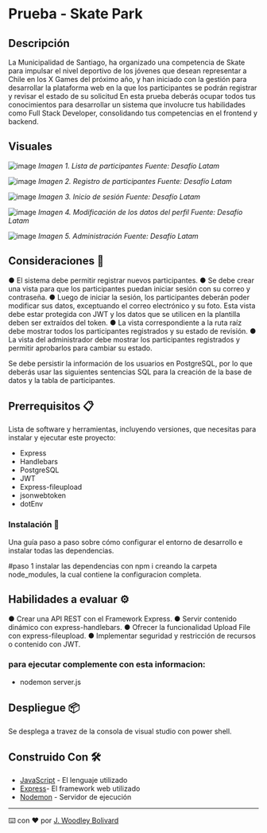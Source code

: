 # Prueba - Skate Park

## Descripción

La Municipalidad de Santiago, ha organizado una competencia de Skate para impulsar el nivel deportivo de los jóvenes que desean representar a Chile en los X Games del próximo año, y han iniciado con la gestión para desarrollar la plataforma web en la que los participantes se podrán registrar y revisar el estado de su solicitud
En esta prueba deberás ocupar todos tus conocimientos para desarrollar un sistema que involucre tus habilidades como Full Stack Developer, consolidando tus competencias en el frontend y backend.

## Visuales 
![image](https://github.com/jwoodleybolivard/Prueba-Skate_Park/assets/125617339/aa1eb164-eb81-48fa-8e82-f10c682d5322)
*Imagen 1. Lista de participantes Fuente: Desafío Latam*

![image](https://github.com/jwoodleybolivard/Prueba-Skate_Park/assets/125617339/1839ea87-c86c-4016-9e52-e42fd67dafe7)
*Imagen 2. Registro de participantes Fuente: Desafío Latam*

![image](https://github.com/jwoodleybolivard/Prueba-Skate_Park/assets/125617339/ec98ba15-db62-4931-b8e3-913a01aa232b)
*Imagen 3. Inicio de sesión Fuente: Desafío Latam*

![image](https://github.com/jwoodleybolivard/Prueba-Skate_Park/assets/125617339/fc257853-6978-45a8-8709-d3b3edbda5ca)
*Imagen 4. Modificación de los datos del perfil Fuente: Desafío Latam*

![image](https://github.com/jwoodleybolivard/Prueba-Skate_Park/assets/125617339/306d5866-46eb-4d4b-b6ad-30aa0b6ee212)
*Imagen 5. Administración Fuente: Desafío Latam*

## Consideraciones 🚀

●    El sistema debe permitir registrar nuevos participantes.
●    Se debe crear una vista para que los participantes puedan iniciar sesión con su correo y contraseña.
●    Luego de  iniciar  la  sesión,  los participantes deberán poder  modificar sus  datos, exceptuando el correo electrónico y su foto. Esta vista debe estar protegida con JWT y los datos que se utilicen en la plantilla deben ser extraídos del token.
●    La  vista  correspondiente  a  la  ruta  raíz  debe  mostrar  todos  los  participantes registrados y su estado de revisión.
●    La  vista  del  administrador  debe  mostrar  los  participantes  registrados  y  permitir aprobarlos para cambiar su estado.

Se debe persistir la información de los usuarios en PostgreSQL, por lo que deberás usar las siguientes sentencias SQL para la creación de la base de datos y la tabla de participantes.

## Prerrequisitos 📋

Lista de software y herramientas, incluyendo versiones, que necesitas para instalar y ejecutar este proyecto:

-    Express
-    Handlebars
-    PostgreSQL 
-    JWT
-    Express-fileupload
-    jsonwebtoken
-    dotEnv


### Instalación 🔧

Una guía paso a paso sobre cómo configurar el entorno de desarrollo e instalar todas las dependencias.

#paso 1
instalar las dependencias con npm i creando la carpeta node_modules, la cual contiene la configuracion completa.

## Habilidades a evaluar ⚙️

●    Crear una API REST con el Framework Express.
●    Servir contenido dinámico con express-handlebars.
●    Ofrecer la funcionalidad Upload File con express-fileupload.
●    Implementar seguridad y restricción de recursos o contenido con JWT.

###  para ejecutar complemente con esta informacion:

- nodemon server.js

## Despliegue 📦

Se desplega a travez de la consola de visual studio con power shell.

## Construido Con 🛠️

- [JavaScript](https://developer.mozilla.org/en-US/docs/Web/JavaScript) - El lenguaje utilizado
- [Express](https://expressjs.com/en/5x/api.html)- El framework web utilizado
- [Nodemon](https://www.npmjs.com/package/nodemon) - Servidor de ejecución

---

⌨️ con ❤️ por [J. Woodley Bolivard](https://github.com/jwoodleybolivard)

